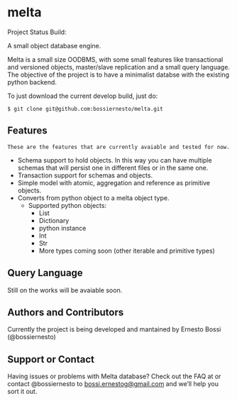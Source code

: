 melta
=====

Project Status Build: 

A small object database engine.

Melta is a small size OODBMS, with some small features like transactional and versioned objects, master/slave replication and a small query language. The objective of the project is to have a minimalist databse with the existing python backend.

To just download the current develop build, just do:

```
$ git clone git@github.com:bossiernesto/melta.git
```

## Features

    These are the features that are currently avaiable and tested for now.

  - Schema support to hold objects. In this way you can have multiple schemas that will persist one in different files or in the same one.
  - Transaction support for schemas and objects.
  - Simple model with atomic, aggregation and reference as primitive objects.
  - Converts from python object to a melta object type.
      - Supported python objects:
        - List
        - Dictionary
        - python instance
        - Int
        - Str
        - More types coming soon (other iterable and primitive types)


## Query Language
Still on the works will be avaiable soon.

## Authors and Contributors
Currently the project is being developed and mantained by Ernesto Bossi (@bossiernesto)

## Support or Contact
Having issues or problems with Melta database? Check out the FAQ at  or contact @bossiernesto to bossi.ernestog@gmail.com and we’ll help you sort it out.
